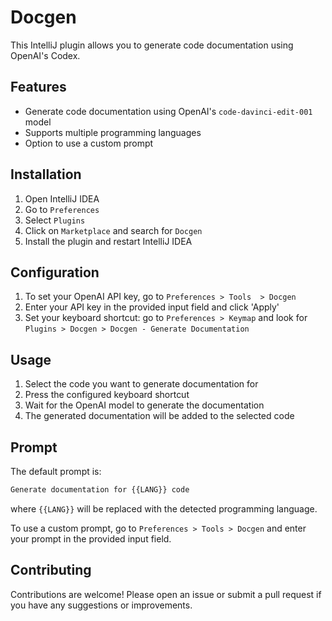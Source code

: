Docgen
==========================

This IntelliJ plugin allows you to generate code documentation using OpenAI's Codex.

Features
--------

*   Generate code documentation using OpenAI's `code-davinci-edit-001` model
*   Supports multiple programming languages
*   Option to use a custom prompt

Installation
------------

1.  Open IntelliJ IDEA
2.  Go to `Preferences`
3.  Select `Plugins`
4.  Click on `Marketplace` and search for `Docgen`
5.  Install the plugin and restart IntelliJ IDEA

Configuration
-------------

1.  To set your OpenAI API key, go to `Preferences > Tools  > Docgen`
2.  Enter your API key in the provided input field and click 'Apply'
3.  Set your keyboard shortcut: go to `Preferences > Keymap` and look for `Plugins > Docgen > Docgen - Generate Documentation`

Usage
-----

1.  Select the code you want to generate documentation for
2.  Press the configured keyboard shortcut
3.  Wait for the OpenAI model to generate the documentation
4.  The generated documentation will be added to the selected code

Prompt
------

The default prompt is:

```css
Generate documentation for {{LANG}} code
```

where `{{LANG}}` will be replaced with the detected programming language.

To use a custom prompt, go to `Preferences > Tools > Docgen` and enter your prompt in the provided input field.

Contributing
------------

Contributions are welcome! Please open an issue or submit a pull request if you have any suggestions or improvements.
